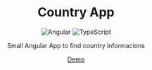 <div align="center">

# Country App
  
![Angular](https://img.shields.io/badge/angular-%23DD0031.svg?style=for-the-badge&logo=angular&logoColor=white) ![TypeScript](https://img.shields.io/badge/typescript-%23007ACC.svg?style=for-the-badge&logo=typescript&logoColor=white)

Small Angular App to find country informacions

<a href="https://three-angular-country-app.netlify.app/">Demo</a>

</div>

